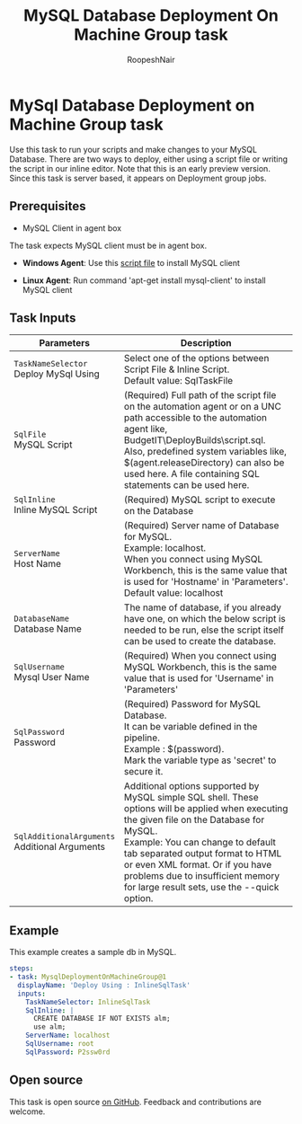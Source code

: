 ﻿---
title: MySQL Database Deployment On Machine Group task
description: The task is used to deploy for MySQL Database.
ms.topic: reference
ms.assetid: 6D557DD5-9373-47AD-AA2E-72B6DE264F66
ms.author: ronai
author: RoopeshNair
ms.date: 05/2/2019
monikerRange: 'azure-devops'
---

# MySql Database Deployment on Machine Group task

Use this task to run your scripts and make changes to your MySQL Database. There are two ways to deploy, either using a script file or writing the script in our inline editor. Note that this is an early preview version. Since this task is server based, it appears on Deployment group jobs.

## Prerequisites

- MySQL Client in agent box

The task expects MySQL client must be in agent box.

- **Windows Agent**: Use this [script file](https://aka.ms/window-mysqlcli-installer) to install MySQL client

- **Linux Agent**: Run command 'apt-get install mysql-client' to install MySQL client

## Task Inputs

<table><thead><tr><th>Parameters</th><th>Description</th></tr></thead>
<tr><td><code>TaskNameSelector</code><br/>Deploy MySql Using</td><td>Select one of the options between Script File & Inline Script. <br/>Default value: SqlTaskFile</td></tr>
<tr><td><code>SqlFile</code><br/>MySQL Script</td><td>(Required) Full path of the script file on the automation agent or on a UNC path accessible to the automation agent like,  BudgetIT\DeployBuilds\script.sql. Also, predefined system variables like, $(agent.releaseDirectory) can also be used here. A file containing SQL statements can be used here.</td></tr>
<tr><td><code>SqlInline</code><br/>Inline MySQL Script</td><td>(Required) MySQL script to execute on the Database</td></tr>
<tr><td><code>ServerName</code><br/>Host Name</td><td>(Required) Server name of Database for MySQL. <br/>Example: localhost. <br/> When you connect using MySQL Workbench, this is the same value that is used for 'Hostname' in 'Parameters'. <br/>Default value: localhost</td></tr>
<tr><td><code>DatabaseName</code><br/>Database Name</td><td>The name of database, if you already have one, on which the below script is needed to be run, else the script itself can be used to create the database.</td></tr>
<tr><td><code>SqlUsername</code><br/>Mysql User Name</td><td>(Required) When you connect using MySQL Workbench, this is the same value that is used for 'Username' in 'Parameters' </td></tr>
<tr><td><code>SqlPassword</code><br/>Password</td><td>(Required) Password for MySQL Database.<br>It can be variable defined in the pipeline. <br/>Example : $(password).<br>Mark the variable type as 'secret' to secure it. </td></tr>
<tr><td><code>SqlAdditionalArguments</code><br/>Additional Arguments</td><td>Additional options supported by MySQL simple SQL shell.  These options will be applied when executing the given file on the Database for MySQL.​<br/>Example: You can change to default tab separated output format to HTML or even XML format. Or if you have problems due to insufficient memory for large result sets, use the --quick option.​</td></tr>
</table>

## Example

This example creates a sample db in MySQL.

```YAML
steps:
- task: MysqlDeploymentOnMachineGroup@1
  displayName: 'Deploy Using : InlineSqlTask'
  inputs:
    TaskNameSelector: InlineSqlTask
    SqlInline: |
      CREATE DATABASE IF NOT EXISTS alm;
      use alm;
    ServerName: localhost
    SqlUsername: root
    SqlPassword: P2ssw0rd
```

## Open source

This task is open source [on GitHub](https://github.com/Microsoft/azure-pipelines-tasks). Feedback and contributions are welcome.
